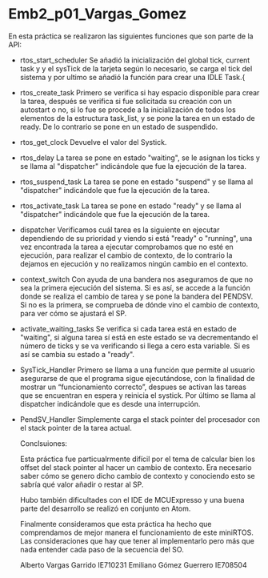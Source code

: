 # Emb2_p01_Vargas_Gomez

En esta práctica se realizaron las siguientes funciones que son parte de la API:

- rtos_start_scheduler
  Se añadió la inicialización del global tick, current task y y el sysTick de la tarjeta según lo necesario, 
  se carga el tick del sistema y por ultimo se añadió la función para crear una IDLE Task.{
  
- rtos_create_task
  Primero se verifica si hay espacio disponible para crear la tarea, después se verifica si fue solicitada su 
  creación con un autostart o no, si lo fue se procede a la inicialización de todos los elementos de la estructura 
  task_list, y se pone la tarea en un estado de ready. De lo contrario se pone en un estado de suspendido.

- rtos_get_clock
  Devuelve el valor del Systick.
  
- rtos_delay
  La tarea se pone en estado "waiting", se le asignan los ticks y se llama al "dispatcher" indicándole que fue 
  la ejecución de la tarea.
  
- rtos_suspend_task
  La tarea se pone en estado "suspend" y se llama al "dispatcher" indicándole que fue la ejecución de la tarea.
  
- rtos_activate_task
  La tarea se pone en estado "ready" y se llama al "dispatcher" indicándole que fue la ejecución de la tarea.
  
- dispatcher 
  Verificamos cuál tarea es la siguiente en ejecutar dependiendo de su prioridad y viendo si está "ready" o 
  "running", una vez encontrada la tarea a ejecutar comprobamos que no esté en ejecución, para  realizar el 
  cambio de contexto, de lo contrario la dejamos en ejecución y no realizamos ningún cambio en el contexto. 
  
- context_switch
  Con ayuda de una bandera nos aseguramos de que no sea la primera ejecución del sistema. Si es así, se 
  accede a la función donde se realiza el cambio de tarea y se pone la bandera del PENDSV. Si no es la primera, 
  se comprueba de dónde vino el cambio de contexto, para ver cómo se ajustará el SP.
  
- activate_waiting_tasks
  Se verifica si cada tarea está en estado de "waiting", si alguna tarea sí está en este estado se va decrementando
  el número de ticks y se va verificando si llega a cero esta variable. Si es así se cambia su estado a "ready".
  
- SysTick_Handler
  Primero se llama a una función que permite al usuario asegurarse de que el programa sigue ejecutándose, con la 
  finalidad de mostrar un “funcionamiento correcto”, despues se activan las tareas que se encuentran en espera y 
  reinicia el systick. Por último se llama al dispatcher indicándole que es desde una interrupción.
  
- PendSV_Handler
  Simplemente carga el stack pointer del procesador con el stack pointer de la tarea actual.
  
  Conclsuiones:
  
  Esta práctica fue particualrmente difícil por el tema de calcular bien los offset del stack pointer al hacer un
  cambio de contexto. Era necesario saber cómo se genero dicho cambio de contexto y conociendo esto se sabría qué valor 
  añadir o restar al SP. 
  
  Hubo también dificultades con el IDE de MCUExpresso y una buena parte del desarrollo se realizó en conjunto en Atom. 
  
  Finalmente consideramos que esta práctica ha hecho que comprendamos de mejor manera el funcionamiento de este miniRTOS.
  Las consideraciones que hay que tener al implementarlo pero más que nada entender cada paso de la secuencia del SO. 
  
  Alberto Vargas Garrido IE710231
  Emiliano Gómez Guerrero IE708504
